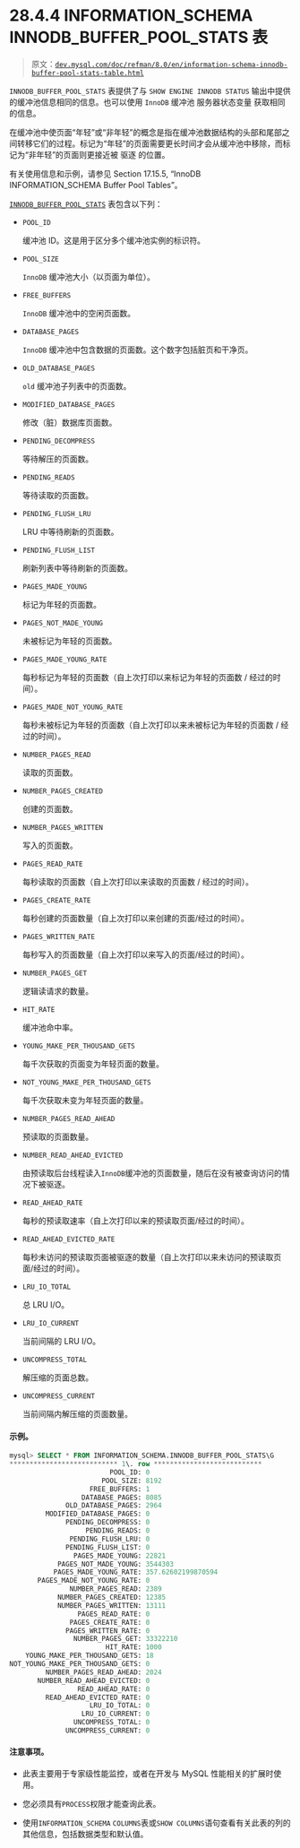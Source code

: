 # 28.4.4 INFORMATION_SCHEMA INNODB_BUFFER_POOL_STATS 表

> 原文：[`dev.mysql.com/doc/refman/8.0/en/information-schema-innodb-buffer-pool-stats-table.html`](https://dev.mysql.com/doc/refman/8.0/en/information-schema-innodb-buffer-pool-stats-table.html)

`INNODB_BUFFER_POOL_STATS` 表提供了与 `SHOW ENGINE INNODB STATUS` 输出中提供的缓冲池信息相同的信息。也可以使用 `InnoDB` 缓冲池 服务器状态变量 获取相同的信息。

在缓冲池中使页面“年轻”或“非年轻”的概念是指在缓冲池数据结构的头部和尾部之间转移它们的过程。标记为“年轻”的页面需要更长时间才会从缓冲池中移除，而标记为“非年轻”的页面则更接近被 驱逐 的位置。

有关使用信息和示例，请参见 Section 17.15.5, “InnoDB INFORMATION_SCHEMA Buffer Pool Tables”。

[`INNODB_BUFFER_POOL_STATS`](https://dev.mysql.com/doc/refman/8.0/en/information-schema-innodb-buffer-pool-stats-table.html) 表包含以下列：

+   `POOL_ID`

    缓冲池 ID。这是用于区分多个缓冲池实例的标识符。

+   `POOL_SIZE`

    `InnoDB` 缓冲池大小（以页面为单位）。

+   `FREE_BUFFERS`

    `InnoDB` 缓冲池中的空闲页面数。

+   `DATABASE_PAGES`

    `InnoDB` 缓冲池中包含数据的页面数。这个数字包括脏页和干净页。

+   `OLD_DATABASE_PAGES`

    `old` 缓冲池子列表中的页面数。

+   `MODIFIED_DATABASE_PAGES`

    修改（脏）数据库页面数。

+   `PENDING_DECOMPRESS`

    等待解压的页面数。

+   `PENDING_READS`

    等待读取的页面数。

+   `PENDING_FLUSH_LRU`

    LRU 中等待刷新的页面数。

+   `PENDING_FLUSH_LIST`

    刷新列表中等待刷新的页面数。

+   `PAGES_MADE_YOUNG`

    标记为年轻的页面数。

+   `PAGES_NOT_MADE_YOUNG`

    未被标记为年轻的页面数。

+   `PAGES_MADE_YOUNG_RATE`

    每秒标记为年轻的页面数（自上次打印以来标记为年轻的页面数 / 经过的时间）。

+   `PAGES_MADE_NOT_YOUNG_RATE`

    每秒未被标记为年轻的页面数（自上次打印以来未被标记为年轻的页面数 / 经过的时间）。

+   `NUMBER_PAGES_READ`

    读取的页面数。

+   `NUMBER_PAGES_CREATED`

    创建的页面数。

+   `NUMBER_PAGES_WRITTEN`

    写入的页面数。

+   `PAGES_READ_RATE`

    每秒读取的页面数（自上次打印以来读取的页面数 / 经过的时间）。

+   `PAGES_CREATE_RATE`

    每秒创建的页面数量（自上次打印以来创建的页面/经过的时间）。

+   `PAGES_WRITTEN_RATE`

    每秒写入的页面数量（自上次打印以来写入的页面/经过的时间）。

+   `NUMBER_PAGES_GET`

    逻辑读请求的数量。

+   `HIT_RATE`

    缓冲池命中率。

+   `YOUNG_MAKE_PER_THOUSAND_GETS`

    每千次获取的页面变为年轻页面的数量。

+   `NOT_YOUNG_MAKE_PER_THOUSAND_GETS`

    每千次获取未变为年轻页面的数量。

+   `NUMBER_PAGES_READ_AHEAD`

    预读取的页面数量。

+   `NUMBER_READ_AHEAD_EVICTED`

    由预读取后台线程读入`InnoDB`缓冲池的页面数量，随后在没有被查询访问的情况下被驱逐。

+   `READ_AHEAD_RATE`

    每秒的预读取速率（自上次打印以来的预读取页面/经过的时间）。

+   `READ_AHEAD_EVICTED_RATE`

    每秒未访问的预读取页面被驱逐的数量（自上次打印以来未访问的预读取页面/经过的时间）。

+   `LRU_IO_TOTAL`

    总 LRU I/O。

+   `LRU_IO_CURRENT`

    当前间隔的 LRU I/O。

+   `UNCOMPRESS_TOTAL`

    解压缩的页面总数。

+   `UNCOMPRESS_CURRENT`

    当前间隔内解压缩的页面数量。

#### 示例。

```sql
mysql> SELECT * FROM INFORMATION_SCHEMA.INNODB_BUFFER_POOL_STATS\G
*************************** 1\. row ***************************
                         POOL_ID: 0
                       POOL_SIZE: 8192
                    FREE_BUFFERS: 1
                  DATABASE_PAGES: 8085
              OLD_DATABASE_PAGES: 2964
         MODIFIED_DATABASE_PAGES: 0
              PENDING_DECOMPRESS: 0
                   PENDING_READS: 0
               PENDING_FLUSH_LRU: 0
              PENDING_FLUSH_LIST: 0
                PAGES_MADE_YOUNG: 22821
            PAGES_NOT_MADE_YOUNG: 3544303
           PAGES_MADE_YOUNG_RATE: 357.62602199870594
       PAGES_MADE_NOT_YOUNG_RATE: 0
               NUMBER_PAGES_READ: 2389
            NUMBER_PAGES_CREATED: 12385
            NUMBER_PAGES_WRITTEN: 13111
                 PAGES_READ_RATE: 0
               PAGES_CREATE_RATE: 0
              PAGES_WRITTEN_RATE: 0
                NUMBER_PAGES_GET: 33322210
                        HIT_RATE: 1000
    YOUNG_MAKE_PER_THOUSAND_GETS: 18
NOT_YOUNG_MAKE_PER_THOUSAND_GETS: 0
         NUMBER_PAGES_READ_AHEAD: 2024
       NUMBER_READ_AHEAD_EVICTED: 0
                 READ_AHEAD_RATE: 0
         READ_AHEAD_EVICTED_RATE: 0
                    LRU_IO_TOTAL: 0
                  LRU_IO_CURRENT: 0
                UNCOMPRESS_TOTAL: 0
              UNCOMPRESS_CURRENT: 0
```

#### 注意事项。

+   此表主要用于专家级性能监控，或者在开发与 MySQL 性能相关的扩展时使用。

+   您必须具有`PROCESS`权限才能查询此表。

+   使用`INFORMATION_SCHEMA` `COLUMNS`表或`SHOW COLUMNS`语句查看有关此表的列的其他信息，包括数据类型和默认值。
